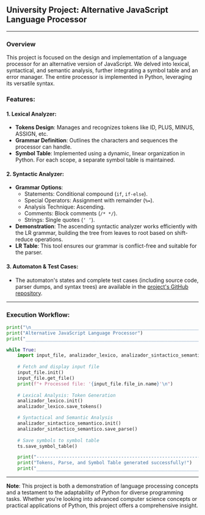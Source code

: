 ## University Project: Alternative JavaScript Language Processor

---

### Overview
This project is focused on the design and implementation of a language processor for an alternative version of JavaScript. We delved into lexical, syntactical, and semantic analysis, further integrating a symbol table and an error manager. The entire processor is implemented in Python, leveraging its versatile syntax.

### Features:

#### 1. **Lexical Analyzer**:
   - **Tokens Design**: Manages and recognizes tokens like ID, PLUS, MINUS, ASSIGN, etc.
   - **Grammar Definition**: Outlines the characters and sequences the processor can handle.
   - **Symbol Table**: Implemented using a dynamic, linear organization in Python. For each scope, a separate symbol table is maintained.

#### 2. **Syntactic Analyzer**:
   - **Grammar Options**:
     * Statements: Conditional compound (`if`, `if-else`).
     * Special Operators: Assignment with remainder (`%=`).
     * Analysis Technique: Ascending.
     * Comments: Block comments (`/* */`).
     * Strings: Single quotes (`‘ ’`).
   - **Demonstration**: The ascending syntactic analyzer works efficiently with the LR grammar, building the tree from leaves to root based on shift-reduce operations.
   - **LR Table**: This tool ensures our grammar is conflict-free and suitable for the parser.

#### 3. **Automaton & Test Cases**:
   - The automaton's states and complete test cases (including source code, parser dumps, and syntax trees) are available in the [project's GitHub repository](https://github.com/Dakixr/25-PDL/archive/main.zip).

---

### Execution Workflow:

```python
print("\n____________________________________________________________________________________")
print("Alternative JavaScript Language Processor")
print("____________________________________________________________________________________\n")

while True:
    import input_file, analizador_lexico, analizador_sintactico_semantico, tabla_simbolos as ts
    
    # Fetch and display input file
    input_file.init()
    input_file.get_file()
    print(f"+ Processed file: '{input_file.file_in.name}'\n")
    
    # Lexical Analysis: Token Generation
    analizador_lexico.init()
    analizador_lexico.save_tokens()

    # Syntactical and Semantic Analysis
    analizador_sintactico_semantico.init()
    analizador_sintactico_semantico.save_parse()
    
    # Save symbols to symbol table
    ts.save_symbol_table()

    print("------------------------------------------------------------------------------------")
    print("Tokens, Parse, and Symbol Table generated successfully!")
    print("____________________________________________________________________________________")
```

---

**Note**: This project is both a demonstration of language processing concepts and a testament to the adaptability of Python for diverse programming tasks. Whether you're looking into advanced computer science concepts or practical applications of Python, this project offers a comprehensive insight.
